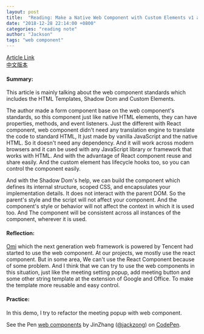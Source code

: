 ```yaml
---
layout: post
title:  "Reading: Make a Native Web Component with Custom Elements v1 and Shadow DOM v1"
date: "2018-12-28 22:14:00 +0800"
categories: "reading note"
author: "Jackson"
tags: "web component"
---
```


[Article Link](https://bendyworks.com/blog/native-web-components)   
[中文版本](https://zhuanlan.zhihu.com/p/52802048)

#### Summary:
This article is mainly talking about the web component standards which includes the HTML Templates, Shadow Dom and Custom Elements.

The author made a form component base on the web component's standards, so this component just like native HTML elements, they can have properties, methods, and event listeners. Just the different with React component, web component didn't need any translation engine to translate the code to standard HTML, It just made by vanilla JavaScript and the native HTML. So it doesn't need any dependency. And it will work across modern browsers and it can be used with any JavaScript library or framework that works with HTML. And with the advantage of React component reuse and share easily. And the custom element has lifecycle hooks too, so you can control the component easily.

And with the Shadow Dom's help, we can build the component which defines its internal structure, scoped CSS, and encapsulates your implementation details. It does not interact with the parent DOM. So the parent's style and the script will not affect your component. And the component's style or behavior will not affect the context in which it is used too. And The component will be consistent across all instances of the component, wherever it is used.

#### Reflection:
[Omi](https://github.com/Tencent/omi) which the next generation web framework is powered by Tencent had started to use the web component. At our projects, we mostly use the react component. But in some area, We can't use the React Component because of some problem. And I think that we can try to use the web components in this situation, just like the meeting setting popup, add meeting button and some other string template at the extension of Google and Office. To make the template more reusable and easy control.

#### Practice:
In this demo, I try to refactor the meeting popup with web component.
<p data-height="365" data-theme-id="0" data-slug-hash="QzvRMN" data-default-tab="js,result" data-user="jackzong" data-pen-title="web components" class="codepen">See the Pen <a href="https://codepen.io/jackzong/pen/QzvRMN/">web components</a> by JinZhang (<a href="https://codepen.io/jackzong">@jackzong</a>) on <a href="https://codepen.io">CodePen</a>.</p>
<script async src="https://static.codepen.io/assets/embed/ei.js"></script>
